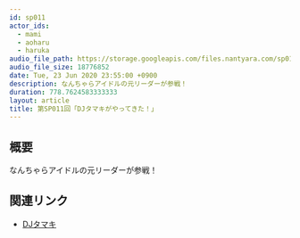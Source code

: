 ```yaml
---
id: sp011
actor_ids:
  - mami
  - aoharu
  - haruka
audio_file_path: https://storage.googleapis.com/files.nantyara.com/sp011.mp3
audio_file_size: 18776852
date: Tue, 23 Jun 2020 23:55:00 +0900
description: なんちゃらアイドルの元リーダーが参戦！
duration: 778.7624583333333
layout: article
title: 第SP011回「DJタマキがやってきた！」
---
```

## 概要

なんちゃらアイドルの元リーダーが参戦！

## 関連リンク

* [DJタマキ](https://twitter.com/tamakinodj)
